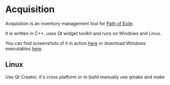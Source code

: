 # Acquisition

Acquisition is an inventory management tool for [Path of Exile](https://www.pathofexile.com/).

It is written in C++, uses Qt widget toolkit and runs on Windows and Linux.

You can find screenshots of it in action [here](http://imgur.com/a/So5Mk) or download Windows executables [here](https://github.com/xyzz/acquisition/releases).

## Linux

Use Qt Creator, it's cross platform or to build manually use qmake and make


